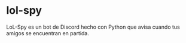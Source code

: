 # lol-spy
LoL-Spy es un bot de Discord hecho con Python que avisa cuando tus amigos se encuentran en partida.
